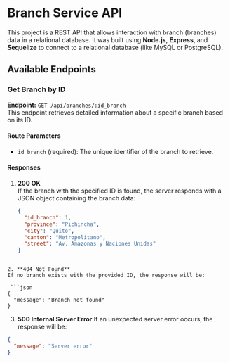 # Branch Service API

This project is a REST API that allows interaction with branch (branches) data in a relational database. It was built using **Node.js**, **Express**, and **Sequelize** to connect to a relational database (like MySQL or PostgreSQL).

## Available Endpoints

### Get Branch by ID

**Endpoint:** `GET /api/branches/:id_branch`  
This endpoint retrieves detailed information about a specific branch based on its ID.

#### Route Parameters
- `id_branch` (required): The unique identifier of the branch to retrieve.

#### Responses

1. **200 OK**  
   If the branch with the specified ID is found, the server responds with a JSON object containing the branch data:
   ```json
   {
     "id_branch": 1,
     "province": "Pichincha",
     "city": "Quito",
     "canton": "Metropolitano",
     "street": "Av. Amazonas y Naciones Unidas"
   }
```

2. **404 Not Found**
If no branch exists with the provided ID, the response will be:

 ```json
{
  "message": "Branch not found"
}

```

3. **500 Internal Server Error**
If an unexpected server error occurs, the response will be:
```json
{
  "message": "Server error"
}
```